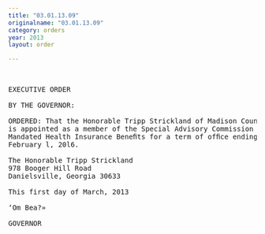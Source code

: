 ```yaml
---
title: "03.01.13.09"
originalname: "03.01.13.09"
category: orders
year: 2013
layout: order

---
```

<pre>
 

EXECUTIVE ORDER

BY THE GOVERNOR:

ORDERED: That the Honorable Tripp Strickland of Madison County, Georgia,
is appointed as a member of the Special Advisory Commission on
Mandated Health Insurance Beneﬁts for a term of ofﬁce ending
February l, 20l6.

The Honorable Tripp Strickland
978 Booger Hill Road
Danielsville, Georgia 30633

This first day of March, 2013

‘Om Bea?»

GOVERNOR

</pre>
